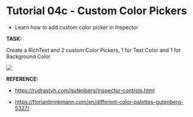 # Tutorial 04c - Custom Color Pickers
 
- Learn how to add custom color picker in Inspector
  
**TASK:**

Create a RichText and 2 custom Color Pickers, 1 for Text Color and 1 for Background Color

![](https://raw.github.com/hrsetyono/cdn/master/blocks-tutorial/ch04c-custom-color-picker.jpg)
  
**REFERENCE:**

- https://rudrastyh.com/gutenberg/inspector-controls.html

- https://florianbrinkmann.com/en/different-color-palettes-gutenberg-5327/